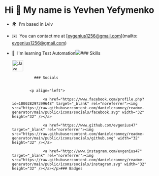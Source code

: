 Hi 👋 My name is Yevhen Yefymenko
=================================

*   🌍  I'm based in Lviv
*   ✉️  You can contact me at [evgenius1256@gmail.com](mailto: evgenius1256@gmail.com)
*   🧠  I'm learning Test Automation<a href="https://www.github.com/evgenius47" target="_blank" rel="noreferrer"><img
                  src="https://img.shields.io/github/followers/evgenius47?logo=github&style=for-the-badge&color=ef4444&labelColor=1c1917" /></a>### Skills<p align="left">
                                <a href="https://www.oracle.com/java/" target="_blank" rel="noreferrer"><img src="https://raw.githubusercontent.com/danielcranney/readme-generator/main/public/icons/skills/java-colored.svg" width="36" height="36" alt="Java" /></a>
                    </p>
                    
                  ### Socials
                  
                  
                <p align="left">
                          
                      <a href="https://www.facebook.com/profile.php?id=100028297399648" target="_blank" rel="noreferrer"><img src="https://raw.githubusercontent.com/danielcranney/readme-generator/main/public/icons/socials/facebook.svg" width="32" height="32" /></a>
                          
                      <a href="https://www.github.com/evgenius47" target="_blank" rel="noreferrer"><img src="https://raw.githubusercontent.com/danielcranney/readme-generator/main/public/icons/socials/github.svg" width="32" height="32" /></a>
                          
                      <a href="http://www.instagram.com/evgenius47" target="_blank" rel="noreferrer"><img src="https://raw.githubusercontent.com/danielcranney/readme-generator/main/public/icons/socials/instagram.svg" width="32" height="32" /></a></p>### Badges
